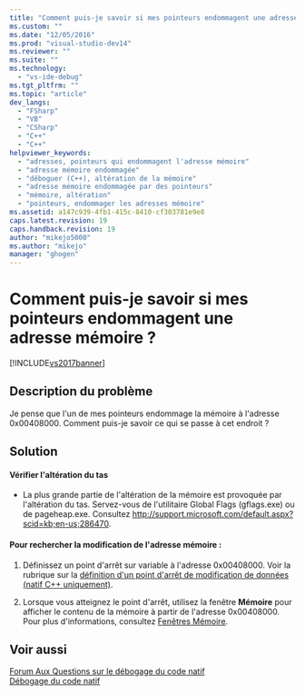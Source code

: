 ```yaml
---
title: "Comment puis-je savoir si mes pointeurs endommagent une adresse m&#233;moire&#160;? | Microsoft Docs"
ms.custom: ""
ms.date: "12/05/2016"
ms.prod: "visual-studio-dev14"
ms.reviewer: ""
ms.suite: ""
ms.technology: 
  - "vs-ide-debug"
ms.tgt_pltfrm: ""
ms.topic: "article"
dev_langs: 
  - "FSharp"
  - "VB"
  - "CSharp"
  - "C++"
  - "C++"
helpviewer_keywords: 
  - "adresses, pointeurs qui endommagent l'adresse mémoire"
  - "adresse mémoire endommagée"
  - "déboguer (C++), altération de la mémoire"
  - "adresse mémoire endommagée par des pointeurs"
  - "mémoire, altération"
  - "pointeurs, endommager les adresses mémoire"
ms.assetid: a147c939-4fb1-415c-8410-cf303781e9e8
caps.latest.revision: 19
caps.handback.revision: 19
author: "mikejo5000"
ms.author: "mikejo"
manager: "ghogen"
---
```

# Comment puis-je savoir si mes pointeurs endommagent une adresse m&#233;moire&#160;?
[!INCLUDE[vs2017banner](../code-quality/includes/vs2017banner.md)]

## Description du problème  
 Je pense que l'un de mes pointeurs endommage la mémoire à l'adresse 0x00408000.  Comment puis\-je savoir ce qui se passe à cet endroit ?  
  
## Solution  
  
#### Vérifier l'altération du tas  
  
-   La plus grande partie de l'altération de la mémoire est provoquée par l'altération du tas.  Servez\-vous de l'utilitaire Global Flags \(gflags.exe\) ou de pageheap.exe.  Consultez [http:\/\/support.microsoft.com\/default.aspx?scid\=kb;en\-us;286470](http://support.microsoft.com/default.aspx?scid=kb;en-us;286470).  
  
#### Pour rechercher la modification de l'adresse mémoire :  
  
1.  Définissez un point d'arrêt sur variable à l'adresse 0x00408000.  Voir la rubrique sur la [définition d'un point d'arrêt de modification de données \(natif C\+\+ uniquement\)](../debugger/using-breakpoints.md#BKMK_Set_a_data_change_breakpoint__native_C___only_).  
  
2.  Lorsque vous atteignez le point d'arrêt, utilisez la fenêtre **Mémoire** pour afficher le contenu de la mémoire à partir de l'adresse 0x00408000.  Pour plus d'informations, consultez [Fenêtres Mémoire](../debugger/memory-windows.md).  
  
## Voir aussi  
 [Forum Aux Questions sur le débogage du code natif](../debugger/debugging-native-code-faqs.md)   
 [Débogage du code natif](../debugger/debugging-native-code.md)
